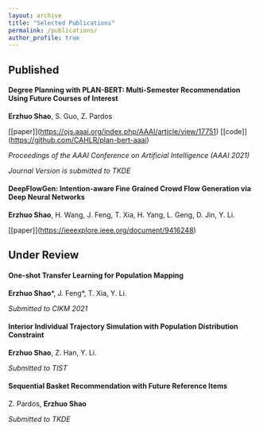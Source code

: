 ```yaml
---
layout: archive
title: "Selected Publications"
permalink: /publications/
author_profile: true
---
```



## Published

#### **Degree Planning with PLAN-BERT: Multi-Semester Recommendation Using Future Courses of Interest**

**Erzhuo Shao**, S. Guo, Z. Pardos

[\[paper]](https://ojs.aaai.org/index.php/AAAI/article/view/17751) [\[code]](https://github.com/CAHLR/plan-bert-aaai)

*Proceedings of the AAAI Conference on Artificial Intelligence (AAAI 2021)*

*Journal Version is submitted to TKDE*



#### **DeepFlowGen: Intention-aware Fine Grained Crowd Flow Generation via Deep Neural Networks**

**Erzhuo Shao**, H. Wang, J. Feng, T. Xia, H. Yang, L. Geng, D. Jin, Y. Li.

[\[paper]](https://ieeexplore.ieee.org/document/9416248)



## Under Review

#### **One-shot Transfer Learning for Population Mapping**

**Erzhuo Shao***, J. Feng*, T. Xia, Y. Li.

*Submitted to CIKM 2021*



#### **Interior Individual Trajectory Simulation with Population Distribution Constraint**

**Erzhuo Shao**, Z. Han, Y. Li.

*Submitted to TIST*



#### Sequential Basket Recommendation with Future Reference Items

Z. Pardos, **Erzhuo Shao**

*Submitted to TKDE*

